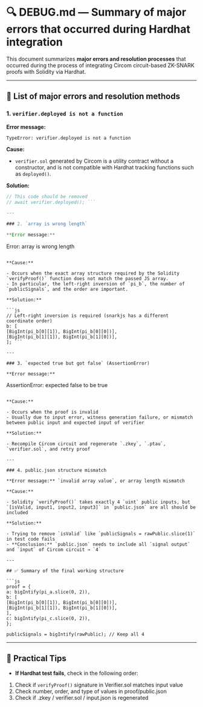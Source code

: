 # 🔍 DEBUG.md — Summary of major errors that occurred during Hardhat integration

This document summarizes **major errors and resolution processes** that occurred during the process of integrating Circom circuit-based ZK-SNARK proofs with Solidity via Hardhat.

---

## 🧨 List of major errors and resolution methods

### 1. `verifier.deployed is not a function`

**Error message:**

```
TypeError: verifier.deployed is not a function
```

**Cause:**

- `verifier.sol` generated by Circom is a utility contract without a constructor, and is not compatible with Hardhat tracking functions such as `deployed()`.

**Solution:**

````js
// This code should be removed
// await verifier.deployed(); ```

---

### 2. `array is wrong length`

**Error message:**

````

Error: array is wrong length

````

**Cause:**

- Occurs when the exact array structure required by the Solidity `verifyProof()` function does not match the passed JS array.
- In particular, the left-right inversion of `pi_b`, the number of `publicSignals`, and the order are important.

**Solution:**

```js
// Left-right inversion is required (snarkjs has a different coordinate order)
b: [
[BigInt(pi_b[0][1]), BigInt(pi_b[0][0])],
[BigInt(pi_b[1][1]), BigInt(pi_b[1][0])],
]; ```

---

### 3. `expected true but got false` (AssertionError)

**Error message:**

````

AssertionError: expected false to be true

````

**Cause:**

- Occurs when the proof is invalid
- Usually due to input error, witness generation failure, or mismatch between public input and expected input of verifier

**Solution:**

- Recompile Circom circuit and regenerate `.zkey`, `.ptau`, `verifier.sol`, and retry proof

---

### 4. public.json structure mismatch

**Error message:** `invalid array value`, or array length mismatch

**Cause:**

- Solidity `verifyProof()` takes exactly 4 `uint` public inputs, but `[isValid, input1, input2, input3]` in `public.json` are all should be included

**Solution:**

- Trying to remove `isValid` like `publicSignals = rawPublic.slice(1)` in test code fails
- **Conclusion:** `public.json` needs to include all `signal output` and `input` of Circom circuit → `4`

---

## ✅ Summary of the final working structure

```js
proof = {
a: bigIntify(pi_a.slice(0, 2)),
b: [
[BigInt(pi_b[0][1]), BigInt(pi_b[0][0])],
[BigInt(pi_b[1][1]), BigInt(pi_b[1][0])],
],
c: bigIntify(pi_c.slice(0, 2)),
};

publicSignals = bigIntify(rawPublic); // Keep all 4
````

---

## 🧠 Practical Tips

- **If Hardhat test fails**, check in the following order:

1. Check if `verifyProof()` signature in Verifier.sol matches input value
2. Check number, order, and type of values ​​in proof/public.json
3. Check if .zkey / verifier.sol / input.json is regenerated
